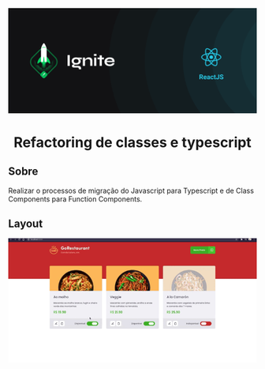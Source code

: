 <img src=".github/cover-reactjs.png" alt="ignite">

<h1 align="center">
Refactoring de classes e typescript
</h1>

<h2>
  Sobre
</h2>

<p>
Realizar o processos de migração do Javascript para Typescript e de Class Components para Function Components.
</p>

<h2>
  Layout
</h2>

<img src=".github/layout.gif" alt="aplicação">
